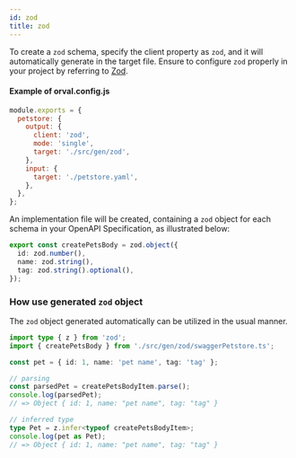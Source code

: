 ```yaml
---
id: zod
title: zod
---
```


To create a `zod` schema, specify the client property as `zod`, and it will automatically generate in the target file. Ensure to configure `zod` properly in your project by referring to <a href="https://zod.dev/" target="_blank">Zod</a>.

#### Example of orval.config.js

```js
module.exports = {
  petstore: {
    output: {
      client: 'zod',
      mode: 'single',
      target: './src/gen/zod',
    },
    input: {
      target: './petstore.yaml',
    },
  },
};
```

An implementation file will be created, containing a `zod` object for each schema in your OpenAPI Specification, as illustrated below:

```ts
export const createPetsBody = zod.object({
  id: zod.number(),
  name: zod.string(),
  tag: zod.string().optional(),
});
```

### How use generated `zod` object

The `zod` object generated automatically can be utilized in the usual manner.

```ts
import type { z } from 'zod';
import { createPetsBody } from './src/gen/zod/swaggerPetstore.ts';

const pet = { id: 1, name: 'pet name', tag: 'tag' };

// parsing
const parsedPet = createPetsBodyItem.parse();
console.log(parsedPet);
// => Object { id: 1, name: "pet name", tag: "tag" }

// inferred type
type Pet = z.infer<typeof createPetsBodyItem>;
console.log(pet as Pet);
// => Object { id: 1, name: "pet name", tag: "tag" }
```
